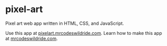 # pixel-art

Pixel art web app written in HTML, CSS, and JavaScript.

Use this app at [pixelart.mrcodeswildride.com](https://pixelart.mrcodeswildride.com/).
Learn how to make this app at [mrcodeswildride.com](https://www.mrcodeswildride.com/).
